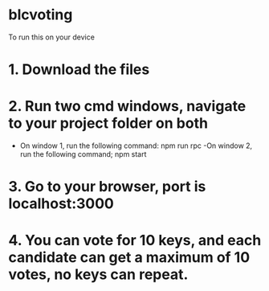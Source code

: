 # blcvoting
To run this on your device
# 1. Download the files 
# 2. Run two cmd windows, navigate to your project folder on both
  - On window 1, run the following command:
  npm run rpc
  -On window 2, run the following command;
  npm start
# 3. Go to your browser, port is localhost:3000
# 4. You can vote for 10 keys, and each candidate can get a maximum of 10 votes, no keys can repeat.
